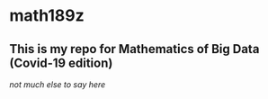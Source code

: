 # math189z

## This is my repo for Mathematics of Big Data (Covid-19 edition)

*not much else to say here*
